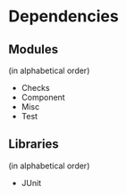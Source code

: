 # Dependencies

## Modules
(in alphabetical order)

* Checks
* Component
* Misc
* Test

## Libraries
(in alphabetical order)

* JUnit
